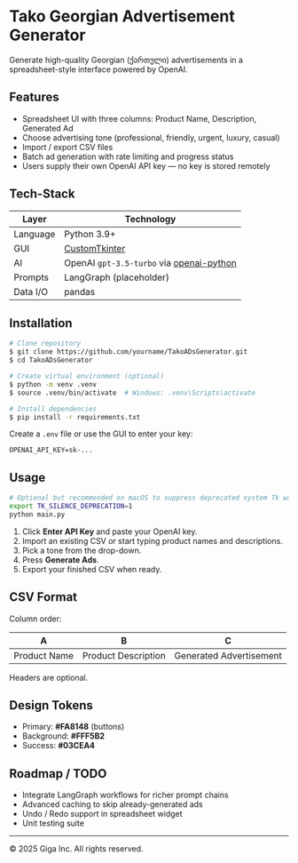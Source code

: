 # Tako Georgian Advertisement Generator

Generate high-quality Georgian (ქართული) advertisements in a spreadsheet-style interface powered by OpenAI.

## Features

* Spreadsheet UI with three columns: Product Name, Description, Generated Ad
* Choose advertising tone (professional, friendly, urgent, luxury, casual)
* Import / export CSV files
* Batch ad generation with rate limiting and progress status
* Users supply their own OpenAI API key — no key is stored remotely

## Tech-Stack

| Layer     | Technology |
|-----------|------------|
| Language  | Python 3.9+ |
| GUI       | [CustomTkinter](https://github.com/TomSchimansky/CustomTkinter) |
| AI        | OpenAI `gpt-3.5-turbo` via [openai-python](https://github.com/openai/openai-python) |
| Prompts   | LangGraph (placeholder) |
| Data I/O  | pandas |

## Installation

```bash
# Clone repository
$ git clone https://github.com/yourname/TakoADsGenerator.git
$ cd TakoADsGenerator

# Create virtual environment (optional)
$ python -m venv .venv
$ source .venv/bin/activate  # Windows: .venv\Scripts\activate

# Install dependencies
$ pip install -r requirements.txt
```

Create a `.env` file or use the GUI to enter your key:

```
OPENAI_API_KEY=sk-...
```

## Usage

```bash
# Optional but recommended on macOS to suppress deprecated system Tk warning
export TK_SILENCE_DEPRECATION=1
python main.py
```

1. Click **Enter API Key** and paste your OpenAI key.
2. Import an existing CSV *or* start typing product names and descriptions.
3. Pick a tone from the drop-down.
4. Press **Generate Ads**.
5. Export your finished CSV when ready.

## CSV Format

Column order:

| A | B | C |
|---|---|---|
| Product Name | Product Description | Generated Advertisement |

Headers are optional.

## Design Tokens

* Primary: **#FA8148** (buttons)
* Background: **#FFF5B2**
* Success: **#03CEA4**

## Roadmap / TODO

* Integrate LangGraph workflows for richer prompt chains
* Advanced caching to skip already-generated ads
* Undo / Redo support in spreadsheet widget
* Unit testing suite

---
© 2025 Giga Inc. All rights reserved.
